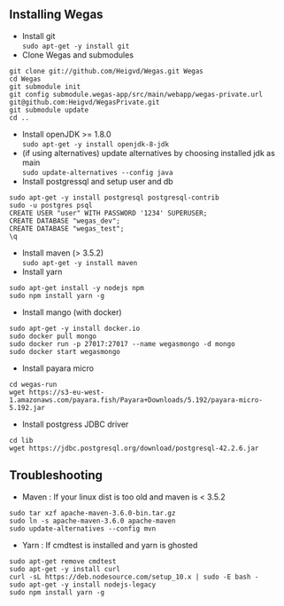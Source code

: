 Installing Wegas
------------------------
* Install git  
`sudo apt-get -y install git`
* Clone Wegas and submodules
```shell
git clone git://github.com/Heigvd/Wegas.git Wegas
cd Wegas
git submodule init
git config submodule.wegas-app/src/main/webapp/wegas-private.url git@github.com:Heigvd/WegasPrivate.git
git submodule update
cd ..
```
* Install openJDK >= 1.8.0  
`sudo apt-get -y install openjdk-8-jdk`
* (if using alternatives) update alternatives by choosing installed jdk as main  
`sudo update-alternatives --config java`
* Install postgressql and setup user and db
```shell
sudo apt-get -y install postgresql postgresql-contrib
sudo -u postgres psql
CREATE USER "user" WITH PASSWORD '1234' SUPERUSER;
CREATE DATABASE "wegas_dev";
CREATE DATABASE "wegas_test";
\q
```
* Install maven (> 3.5.2)  
`sudo apt-get -y install maven`
* Install yarn
```shell
sudo apt-get install -y nodejs npm
sudo npm install yarn -g
```
* Install mango (with docker)
```shell
sudo apt-get -y install docker.io
sudo docker pull mongo
sudo docker run -p 27017:27017 --name wegasmongo -d mongo
sudo docker start wegasmongo
```
* Install payara micro
```shell
cd wegas-run
wget https://s3-eu-west-1.amazonaws.com/payara.fish/Payara+Downloads/5.192/payara-micro-5.192.jar
```
* Install postgress JDBC driver
```shell
cd lib
wget https://jdbc.postgresql.org/download/postgresql-42.2.6.jar
```
Troubleshooting
------------------------
* Maven : If your linux dist is too old and maven is < 3.5.2
```shell
sudo tar xzf apache-maven-3.6.0-bin.tar.gz
sudo ln -s apache-maven-3.6.0 apache-maven
sudo update-alternatives --config mvn
```
* Yarn : If cmdtest is installed and yarn is ghosted
```shell
sudo apt-get remove cmdtest
sudo apt-get -y install curl 
curl -sL https://deb.nodesource.com/setup_10.x | sudo -E bash -
sudo apt-get -y install nodejs-legacy
sudo npm install yarn -g
```